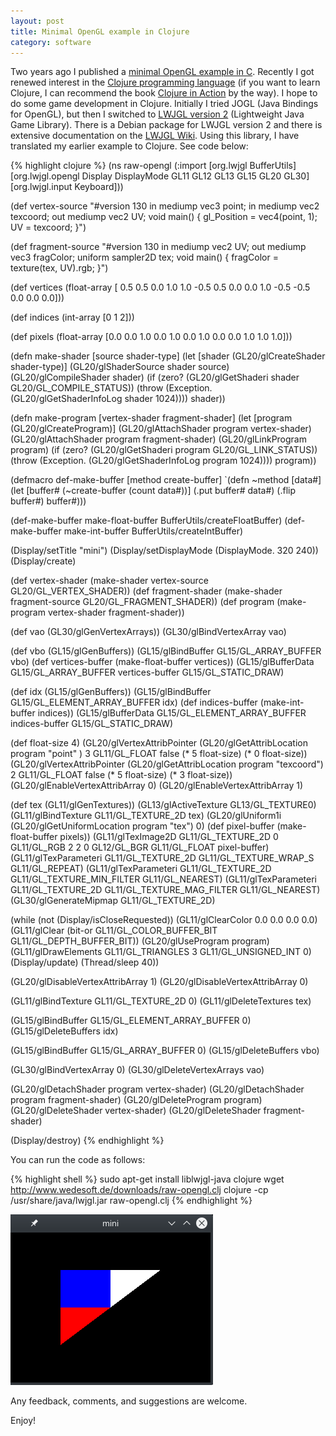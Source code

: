 ```yaml
---
layout: post
title: Minimal OpenGL example in Clojure
category: software
---
```


Two years ago I published a [minimal OpenGL example in C][1].
Recently I got renewed interest in the [Clojure programming language][2]
(if you want to learn Clojure, I can recommend the book [Clojure in Action][3] by the way).
I hope to do some game development in Clojure.
Initially I tried JOGL (Java Bindings for OpenGL), but then I switched to [LWJGL version 2][4] (Lightweight Java Game Library).
There is a Debian package for LWJGL version 2 and there is extensive documentation on the [LWJGL Wiki][5].
Using this library, I have translated my earlier example to Clojure.
See code below:

{% highlight clojure %}
(ns raw-opengl
  (:import [org.lwjgl BufferUtils]
           [org.lwjgl.opengl Display DisplayMode GL11 GL12 GL13 GL15 GL20 GL30]
           [org.lwjgl.input Keyboard]))

(def vertex-source "#version 130
in mediump vec3 point;
in mediump vec2 texcoord;
out mediump vec2 UV;
void main()
{
  gl_Position = vec4(point, 1);
  UV = texcoord;
}")

(def fragment-source "#version 130
in mediump vec2 UV;
out mediump vec3 fragColor;
uniform sampler2D tex;
void main()
{
  fragColor = texture(tex, UV).rgb;
}")

(def vertices
  (float-array [ 0.5  0.5 0.0 1.0 1.0
                -0.5  0.5 0.0 0.0 1.0
                -0.5 -0.5 0.0 0.0 0.0]))

(def indices
  (int-array [0 1 2]))

(def pixels
  (float-array [0.0 0.0 1.0
                0.0 1.0 0.0
                1.0 0.0 0.0
                1.0 1.0 1.0]))

(defn make-shader [source shader-type]
  (let [shader (GL20/glCreateShader shader-type)]
    (GL20/glShaderSource shader source)
    (GL20/glCompileShader shader)
    (if (zero? (GL20/glGetShaderi shader GL20/GL_COMPILE_STATUS))
      (throw (Exception. (GL20/glGetShaderInfoLog shader 1024))))
    shader))

(defn make-program [vertex-shader fragment-shader]
  (let [program (GL20/glCreateProgram)]
    (GL20/glAttachShader program vertex-shader)
    (GL20/glAttachShader program fragment-shader)
    (GL20/glLinkProgram program)
    (if (zero? (GL20/glGetShaderi program GL20/GL_LINK_STATUS))
      (throw (Exception. (GL20/glGetShaderInfoLog program 1024))))
    program))

(defmacro def-make-buffer [method create-buffer]
  `(defn ~method [data#]
     (let [buffer# (~create-buffer (count data#))]
       (.put buffer# data#)
       (.flip buffer#)
       buffer#)))

(def-make-buffer make-float-buffer BufferUtils/createFloatBuffer)
(def-make-buffer make-int-buffer BufferUtils/createIntBuffer)

(Display/setTitle "mini")
(Display/setDisplayMode (DisplayMode. 320 240))
(Display/create)

(def vertex-shader (make-shader vertex-source GL20/GL_VERTEX_SHADER))
(def fragment-shader (make-shader fragment-source GL20/GL_FRAGMENT_SHADER))
(def program (make-program vertex-shader fragment-shader))

(def vao (GL30/glGenVertexArrays))
(GL30/glBindVertexArray vao)

(def vbo (GL15/glGenBuffers))
(GL15/glBindBuffer GL15/GL_ARRAY_BUFFER vbo)
(def vertices-buffer (make-float-buffer vertices))
(GL15/glBufferData GL15/GL_ARRAY_BUFFER vertices-buffer GL15/GL_STATIC_DRAW)

(def idx (GL15/glGenBuffers))
(GL15/glBindBuffer GL15/GL_ELEMENT_ARRAY_BUFFER idx)
(def indices-buffer (make-int-buffer indices))
(GL15/glBufferData GL15/GL_ELEMENT_ARRAY_BUFFER indices-buffer GL15/GL_STATIC_DRAW)

(def float-size 4)
(GL20/glVertexAttribPointer (GL20/glGetAttribLocation program "point"   ) 3 GL11/GL_FLOAT false (* 5 float-size) (* 0 float-size))
(GL20/glVertexAttribPointer (GL20/glGetAttribLocation program "texcoord") 2 GL11/GL_FLOAT false (* 5 float-size) (* 3 float-size))
(GL20/glEnableVertexAttribArray 0)
(GL20/glEnableVertexAttribArray 1)

(def tex (GL11/glGenTextures))
(GL13/glActiveTexture GL13/GL_TEXTURE0)
(GL11/glBindTexture GL11/GL_TEXTURE_2D tex)
(GL20/glUniform1i (GL20/glGetUniformLocation program "tex") 0)
(def pixel-buffer (make-float-buffer pixels))
(GL11/glTexImage2D GL11/GL_TEXTURE_2D 0 GL11/GL_RGB 2 2 0 GL12/GL_BGR GL11/GL_FLOAT pixel-buffer)
(GL11/glTexParameteri GL11/GL_TEXTURE_2D GL11/GL_TEXTURE_WRAP_S GL11/GL_REPEAT)
(GL11/glTexParameteri GL11/GL_TEXTURE_2D GL11/GL_TEXTURE_MIN_FILTER GL11/GL_NEAREST)
(GL11/glTexParameteri GL11/GL_TEXTURE_2D GL11/GL_TEXTURE_MAG_FILTER GL11/GL_NEAREST)
(GL30/glGenerateMipmap GL11/GL_TEXTURE_2D)

(while (not (Display/isCloseRequested))
  (GL11/glClearColor 0.0 0.0 0.0 0.0)
  (GL11/glClear (bit-or GL11/GL_COLOR_BUFFER_BIT GL11/GL_DEPTH_BUFFER_BIT))
  (GL20/glUseProgram program)
  (GL11/glDrawElements GL11/GL_TRIANGLES 3 GL11/GL_UNSIGNED_INT 0)
  (Display/update)
  (Thread/sleep 40))

(GL20/glDisableVertexAttribArray 1)
(GL20/glDisableVertexAttribArray 0)

(GL11/glBindTexture GL11/GL_TEXTURE_2D 0)
(GL11/glDeleteTextures tex)

(GL15/glBindBuffer GL15/GL_ELEMENT_ARRAY_BUFFER 0)
(GL15/glDeleteBuffers idx)

(GL15/glBindBuffer GL15/GL_ARRAY_BUFFER 0)
(GL15/glDeleteBuffers vbo)

(GL30/glBindVertexArray 0)
(GL30/glDeleteVertexArrays vao)

(GL20/glDetachShader program vertex-shader)
(GL20/glDetachShader program fragment-shader)
(GL20/glDeleteProgram program)
(GL20/glDeleteShader vertex-shader)
(GL20/glDeleteShader fragment-shader)

(Display/destroy)
{% endhighlight %}

You can run the code as follows:

{% highlight shell %}
sudo apt-get install liblwjgl-java clojure
wget http://www.wedesoft.de/downloads/raw-opengl.clj
clojure -cp /usr/share/java/lwjgl.jar raw-opengl.clj
{% endhighlight %}

![image](/pics/triangle.png)

Any feedback, comments, and suggestions are welcome.

Enjoy!

[1]: https://www.wedesoft.de/software/2018/08/03/raw-opengl/
[2]: https://clojure.org/
[3]: https://www.manning.com/books/clojure-in-action-second-edition
[4]: http://legacy.lwjgl.org/
[5]: http://wiki.lwjgl.org/
